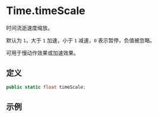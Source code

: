 # Time.timeScale

时间流逝速度缩放。

默认为 `1`，大于 `1` 加速，小于 `1` 减速，`0` 表示暂停，负值被忽略。

可用于慢动作效果或加速效果。

## 定义

```csharp
public static float timeScale;
```

## 示例

```csharp

```

